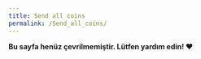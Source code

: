 ```yaml
---
title: Send all coins
permalink: /Send_all_coins/
---
```


**Bu sayfa henüz çevrilmemiştir. Lütfen yardım edin! ❤**
